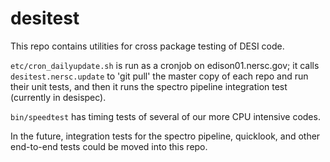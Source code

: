 # desitest

This repo contains utilities for cross package testing of DESI code.

`etc/cron_dailyupdate.sh` is run as a cronjob on edison01.nersc.gov;
it calls `desitest.nersc.update` to 'git pull' the master copy of each repo
and run their unit tests, and then it runs the spectro pipeline integration
test (currently in desispec).

`bin/speedtest` has timing tests of several of our more CPU intensive codes.

In the future, integration tests for the spectro pipeline, quicklook, and
other end-to-end tests could be moved into this repo.
